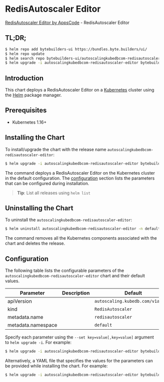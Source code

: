 # RedisAutoscaler Editor

[RedisAutoscaler Editor by AppsCode](https://byte.builders) - RedisAutoscaler Editor

## TL;DR;

```bash
$ helm repo add bytebuilders-ui https://bundles.byte.builders/ui/
$ helm repo update
$ helm search repo bytebuilders-ui/autoscalingkubedbcom-redisautoscaler-editor --version=v0.4.15
$ helm upgrade -i autoscalingkubedbcom-redisautoscaler-editor bytebuilders-ui/autoscalingkubedbcom-redisautoscaler-editor -n default --create-namespace --version=v0.4.15
```

## Introduction

This chart deploys a RedisAutoscaler Editor on a [Kubernetes](http://kubernetes.io) cluster using the [Helm](https://helm.sh) package manager.

## Prerequisites

- Kubernetes 1.16+

## Installing the Chart

To install/upgrade the chart with the release name `autoscalingkubedbcom-redisautoscaler-editor`:

```bash
$ helm upgrade -i autoscalingkubedbcom-redisautoscaler-editor bytebuilders-ui/autoscalingkubedbcom-redisautoscaler-editor -n default --create-namespace --version=v0.4.15
```

The command deploys a RedisAutoscaler Editor on the Kubernetes cluster in the default configuration. The [configuration](#configuration) section lists the parameters that can be configured during installation.

> **Tip**: List all releases using `helm list`

## Uninstalling the Chart

To uninstall the `autoscalingkubedbcom-redisautoscaler-editor`:

```bash
$ helm uninstall autoscalingkubedbcom-redisautoscaler-editor -n default
```

The command removes all the Kubernetes components associated with the chart and deletes the release.

## Configuration

The following table lists the configurable parameters of the `autoscalingkubedbcom-redisautoscaler-editor` chart and their default values.

|     Parameter      | Description |                   Default                    |
|--------------------|-------------|----------------------------------------------|
| apiVersion         |             | <code>autoscaling.kubedb.com/v1alpha1</code> |
| kind               |             | <code>RedisAutoscaler</code>                 |
| metadata.name      |             | <code>redisautoscaler</code>                 |
| metadata.namespace |             | <code>default</code>                         |


Specify each parameter using the `--set key=value[,key=value]` argument to `helm upgrade -i`. For example:

```bash
$ helm upgrade -i autoscalingkubedbcom-redisautoscaler-editor bytebuilders-ui/autoscalingkubedbcom-redisautoscaler-editor -n default --create-namespace --version=v0.4.15 --set apiVersion=autoscaling.kubedb.com/v1alpha1
```

Alternatively, a YAML file that specifies the values for the parameters can be provided while
installing the chart. For example:

```bash
$ helm upgrade -i autoscalingkubedbcom-redisautoscaler-editor bytebuilders-ui/autoscalingkubedbcom-redisautoscaler-editor -n default --create-namespace --version=v0.4.15 --values values.yaml
```
